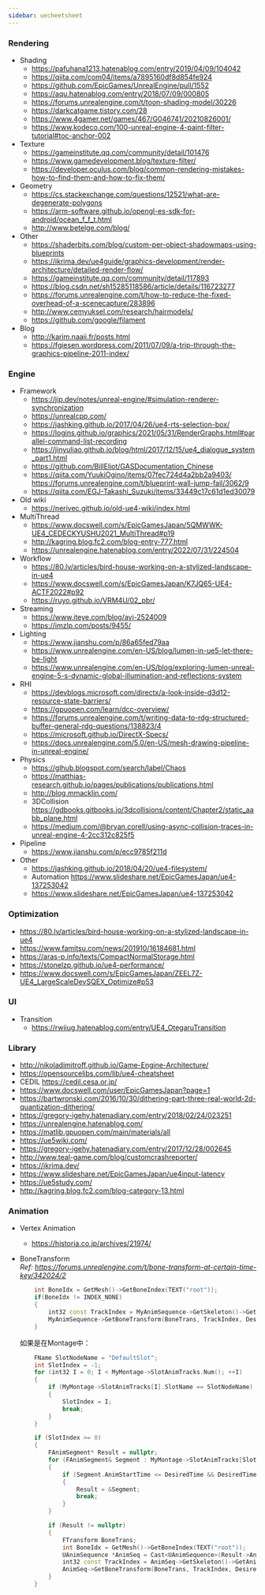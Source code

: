 ```yaml
---
sidebar: uecheetsheet
---
```


### Rendering
 - Shading
    * https://pafuhana1213.hatenablog.com/entry/2019/04/09/104042
    * https://qiita.com/com04/items/a7895160df8d854fe924
    * https://github.com/EpicGames/UnrealEngine/pull/1552
    * https://aqu.hatenablog.com/entry/2018/07/09/000805
    * https://forums.unrealengine.com/t/toon-shading-model/30226
  	* https://darkcatgame.tistory.com/28
  	* https://www.4gamer.net/games/467/G046741/20210826001/
  	* https://www.kodeco.com/100-unreal-engine-4-paint-filter-tutorial#toc-anchor-002
 - Texture
    * https://gameinstitute.qq.com/community/detail/101476
    * https://www.gamedevelopment.blog/texture-filter/
    * https://developer.oculus.com/blog/common-rendering-mistakes-how-to-find-them-and-how-to-fix-them/
 - Geometry
    * https://cs.stackexchange.com/questions/12521/what-are-degenerate-polygons
    * https://arm-software.github.io/opengl-es-sdk-for-android/ocean_f_f_t.html
    * http://www.betelge.com/blog/
 - Other
    * https://shaderbits.com/blog/custom-per-object-shadowmaps-using-blueprints
    * https://ikrima.dev/ue4guide/graphics-development/render-architecture/detailed-render-flow/
    * https://gameinstitute.qq.com/community/detail/117893
    * https://blog.csdn.net/sh15285118586/article/details/116723277
    * https://forums.unrealengine.com/t/how-to-reduce-the-fixed-overhead-of-a-scenecapture/283896
    * http://www.cemyuksel.com/research/hairmodels/
  	* https://github.com/google/filament
  - Blog
    * http://karim.naaji.fr/posts.html
  	* https://fgiesen.wordpress.com/2011/07/09/a-trip-through-the-graphics-pipeline-2011-index/

### Engine
  - Framework
    * https://jip.dev/notes/unreal-engine/#simulation-renderer-synchronization
    * https://unrealcpp.com/
    * https://jashking.github.io/2017/04/26/ue4-rts-selection-box/
    * https://logins.github.io/graphics/2021/05/31/RenderGraphs.html#parallel-command-list-recording
    * https://jinyuliao.github.io/blog/html/2017/12/15/ue4_dialogue_system_part1.html
  	* https://github.com/BillEliot/GASDocumentation_Chinese
  	* https://qiita.com/YuukiOgino/items/07fec724d4a2bb2a9403/ https://forums.unrealengine.com/t/blueprint-wall-jump-fail/3062/9
  	* https://qiita.com/EGJ-Takashi_Suzuki/items/33449c17c61d1ed30079
  - Old wiki
    * https://nerivec.github.io/old-ue4-wiki/index.html
  - MultiThread
    * https://www.docswell.com/s/EpicGamesJapan/5QMWWK-UE4_CEDECKYUSHU2021_MultiThread#p19
    * http://kagring.blog.fc2.com/blog-entry-777.html
    * https://unrealengine.hatenablog.com/entry/2022/07/31/224504
  - Workflow
    * https://80.lv/articles/bird-house-working-on-a-stylized-landscape-in-ue4
    * https://www.docswell.com/s/EpicGamesJapan/K7JQ65-UE4-ACTF2022#p92
    * https://ruyo.github.io/VRM4U/02_pbr/
  - Streaming
    * https://www.iteye.com/blog/avi-2524009
    * https://imzlp.com/posts/9455/
  - Lighting
    * https://www.jianshu.com/p/86a65fed79aa
    * https://www.unrealengine.com/en-US/blog/lumen-in-ue5-let-there-be-light
    * https://www.unrealengine.com/en-US/blog/exploring-lumen-unreal-engine-5-s-dynamic-global-illumination-and-reflections-system
  - RHI
    * https://devblogs.microsoft.com/directx/a-look-inside-d3d12-resource-state-barriers/
    * https://gpuopen.com/learn/dcc-overview/
    * https://forums.unrealengine.com/t/writing-data-to-rdg-structured-buffer-general-rdg-questions/138823/4
    * https://microsoft.github.io/DirectX-Specs/
    * https://docs.unrealengine.com/5.0/en-US/mesh-drawing-pipeline-in-unreal-engine/
  - Physics
    * https://glhub.blogspot.com/search/label/Chaos
    * https://matthias-research.github.io/pages/publications/publications.html
    * http://blog.mmacklin.com/
  	* 3DCollision https://gdbooks.gitbooks.io/3dcollisions/content/Chapter2/static_aabb_plane.html
  	* https://medium.com/@bryan.corell/using-async-collision-traces-in-unreal-engine-4-2cc312c825f5
  - Pipeline
    * https://www.jianshu.com/p/ecc9785f211d
  - Other
    * https://jashking.github.io/2018/04/20/ue4-filesystem/
    * Automation https://www.slideshare.net/EpicGamesJapan/ue4-137253042
    * https://www.slideshare.net/EpicGamesJapan/ue4-137253042
### Optimization
  - https://80.lv/articles/bird-house-working-on-a-stylized-landscape-in-ue4
  - https://www.famitsu.com/news/201910/16184681.html
  - https://aras-p.info/texts/CompactNormalStorage.html
  - https://stonelzp.github.io/ue4-performance/
  - https://www.docswell.com/s/EpicGamesJapan/ZEEL7Z-UE4_LargeScaleDevSQEX_Optimize#p53
  
### UI
 - Transition
    * https://rwiiug.hatenablog.com/entry/UE4_OtegaruTransition

### Library
 - http://nikoladimitroff.github.io/Game-Engine-Architecture/
 - https://opensourcelibs.com/lib/ue4-cheatsheet
 - CEDIL https://cedil.cesa.or.jp/
 - https://www.docswell.com/user/EpicGamesJapan?page=1
 - https://bartwronski.com/2016/10/30/dithering-part-three-real-world-2d-quantization-dithering/
 - https://gregory-igehy.hatenadiary.com/entry/2018/02/24/023251
 - https://unrealengine.hatenablog.com/
 - https://matlib.gpuopen.com/main/materials/all
 - https://ue5wiki.com/
 - https://gregory-igehy.hatenadiary.com/entry/2017/12/28/002645
 - http://www.teal-game.com/blog/customcrashreporter/
 - https://ikrima.dev/
 - https://www.slideshare.net/EpicGamesJapan/ue4input-latency
 - https://ue5study.com/
 - http://kagring.blog.fc2.com/blog-category-13.html

### Animation
- Vertex Animation
   * https://historia.co.jp/archives/21974/
- BoneTransform        
    *Ref: https://forums.unrealengine.com/t/bone-transform-at-certain-time-key/342024/2*
        
    ```cpp
        int BoneIdx = GetMesh()->GetBoneIndex(TEXT("root"));
        if(BoneIdx != INDEX_NONE)
        {
            int32 const TrackIndex = MyAnimSequence->GetSkeleton()->GetAnimationTrackIndex(BoneIdx, MyAnimSequence);
            MyAnimSequence->GetBoneTransform(BoneTrans, TrackIndex, DesiredTime, true);
        }
    ```
    如果是在Montage中：
    ```cpp
        FName SlotNodeName = "DefaultSlot";
        int SlotIndex = -1;
        for (int32 I = 0; I < MyMontage->SlotAnimTracks.Num(); ++I)
        {
            if (MyMontage->SlotAnimTracks[I].SlotName == SlotNodeName)
            {
                SlotIndex = I;
                break;
            }
        }

        if (SlotIndex >= 0)
        {
            FAnimSegment* Result = nullptr;
            for (FAnimSegment& Segment : MyMontage->SlotAnimTracks[SlotIndex].AnimTrack.AnimSegments)
            {
                if (Segment.AnimStartTime <= DesiredTime && DesiredTime <= Segment.StartPos + Segment.GetLength())
                {
                    Result = &Segment;
                    break;
                }
            }

            if (Result != nullptr)
            {
                FTransform BoneTrans;
                int BoneIdx = GetMesh()->GetBoneIndex(TEXT("root"));
                UAnimSequence *AnimSeq = Cast<UAnimSequence>(Result->AnimReference);
                int32 const TrackIndex = AnimSeq->GetSkeleton()->GetAnimationTrackIndex(BoneIdx, AnimSeq);
                AnimSeq->GetBoneTransform(BoneTrans, TrackIndex, DesiredTime, true);
            }
        }
    ```

